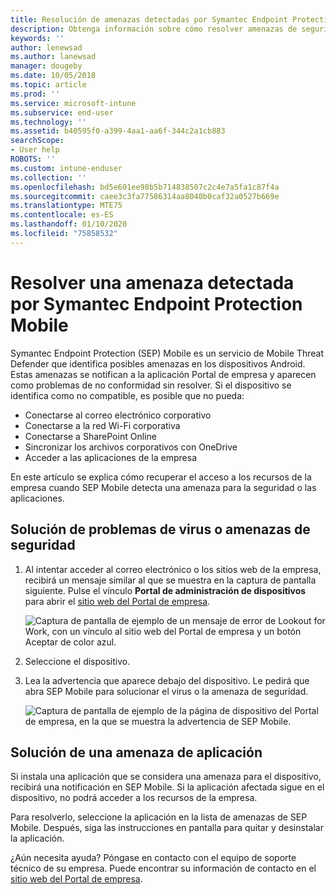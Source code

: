 ```yaml
---
title: Resolución de amenazas detectadas por Symantec Endpoint Protection Mobile para iOS | Microsoft Docs
description: Obtenga información sobre cómo resolver amenazas de seguridad, virus y amenazas de aplicación detectadas en el dispositivo iOS.
keywords: ''
author: lenewsad
ms.author: lanewsad
manager: dougeby
ms.date: 10/05/2018
ms.topic: article
ms.prod: ''
ms.service: microsoft-intune
ms.subservice: end-user
ms.technology: ''
ms.assetid: b40595f0-a399-4aa1-aa6f-344c2a1cb883
searchScope:
- User help
ROBOTS: ''
ms.custom: intune-enduser
ms.collection: ''
ms.openlocfilehash: bd5e601ee98b5b714838507c2c4e7a5fa1c87f4a
ms.sourcegitcommit: caee3c3fa77586314aa8040b0caf32a0527b669e
ms.translationtype: MTE75
ms.contentlocale: es-ES
ms.lasthandoff: 01/10/2020
ms.locfileid: "75858532"
---
```

# <a name="resolve-a-threat-found-by-symantec-endpoint-protection-mobile"></a>Resolver una amenaza detectada por Symantec Endpoint Protection Mobile

Symantec Endpoint Protection (SEP) Mobile es un servicio de Mobile Threat Defender que identifica posibles amenazas en los dispositivos Android. Estas amenazas se notifican a la aplicación Portal de empresa y aparecen como problemas de no conformidad sin resolver. Si el dispositivo se identifica como no compatible, es posible que no pueda:

* Conectarse al correo electrónico corporativo
* Conectarse a la red Wi-Fi corporativa
* Conectarse a SharePoint Online
* Sincronizar los archivos corporativos con OneDrive
* Acceder a las aplicaciones de la empresa

En este artículo se explica cómo recuperar el acceso a los recursos de la empresa cuando SEP Mobile detecta una amenaza para la seguridad o las aplicaciones.  

## <a name="troubleshoot-a-virus-or-security-threat"></a>Solución de problemas de virus o amenazas de seguridad

1. Al intentar acceder al correo electrónico o los sitios web de la empresa, recibirá un mensaje similar al que se muestra en la captura de pantalla siguiente. Pulse el vínculo **Portal de administración de dispositivos** para abrir el [sitio web del Portal de empresa](https://portal.manage.microsoft.com/devices).

    ![Captura de pantalla de ejemplo de un mensaje de error de Lookout for Work, con un vínculo al sitio web del Portal de empresa y un botón Aceptar de color azul.](./media/mtd-go-to-device-management-portal-android.png)  

2. Seleccione el dispositivo.  
3. Lea la advertencia que aparece debajo del dispositivo. Le pedirá que abra SEP Mobile para solucionar el virus o la amenaza de seguridad.    

    ![Captura de pantalla de ejemplo de la página de dispositivo del Portal de empresa, en la que se muestra la advertencia de SEP Mobile.](./media/CP-lookout-virus-banner-1808.png)

## <a name="troubleshoot-an-app-threat"></a>Solución de una amenaza de aplicación

Si instala una aplicación que se considera una amenaza para el dispositivo, recibirá una notificación en SEP Mobile. Si la aplicación afectada sigue en el dispositivo, no podrá acceder a los recursos de la empresa.  

Para resolverlo, seleccione la aplicación en la lista de amenazas de SEP Mobile. Después, siga las instrucciones en pantalla para quitar y desinstalar la aplicación.  

¿Aún necesita ayuda? Póngase en contacto con el equipo de soporte técnico de su empresa. Puede encontrar su información de contacto en el [sitio web del Portal de empresa](https://go.microsoft.com/fwlink/?linkid=2010980).   

